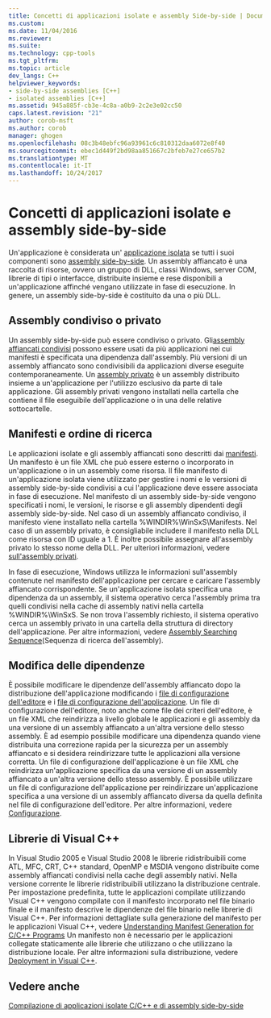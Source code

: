 ```yaml
---
title: Concetti di applicazioni isolate e assembly Side-by-side | Documenti Microsoft
ms.custom: 
ms.date: 11/04/2016
ms.reviewer: 
ms.suite: 
ms.technology: cpp-tools
ms.tgt_pltfrm: 
ms.topic: article
dev_langs: C++
helpviewer_keywords:
- side-by-side assemblies [C++]
- isolated assemblies [C++]
ms.assetid: 945a885f-cb3e-4c8a-a0b9-2c2e3e02cc50
caps.latest.revision: "21"
author: corob-msft
ms.author: corob
manager: ghogen
ms.openlocfilehash: 08c3b48ebfc96a93961c6c810312daa6072e8f40
ms.sourcegitcommit: ebec1d449f2bd98aa851667c2bfeb7e27ce657b2
ms.translationtype: MT
ms.contentlocale: it-IT
ms.lasthandoff: 10/24/2017
---
```

# <a name="concepts-of-isolated-applications-and-side-by-side-assemblies"></a>Concetti di applicazioni isolate e assembly side-by-side
Un'applicazione è considerata un' [applicazione isolata](http://msdn.microsoft.com/library/aa375190) se tutti i suoi componenti sono [assembly side-by-side](http://msdn.microsoft.com/library/ff951640). Un assembly affiancato è una raccolta di risorse, ovvero un gruppo di DLL, classi Windows, server COM, librerie di tipi o interfacce, distribuite insieme e rese disponibili a un'applicazione affinché vengano utilizzate in fase di esecuzione. In genere, un assembly side-by-side è costituito da una o più DLL.  
  
## <a name="shared-or-private"></a>Assembly condiviso o privato  
 Un assembly side-by-side può essere condiviso o privato. Gli[assembly affiancati condivisi](https://msdn.microsoft.com/en-us/library/aa375996.aspx) possono essere usati da più applicazioni nei cui manifesti è specificata una dipendenza dall'assembly. Più versioni di un assembly affiancato sono condivisibili da applicazioni diverse eseguite contemporaneamente. Un [assembly privato](http://msdn.microsoft.com/library/ff951638) è un assembly distribuito insieme a un'applicazione per l'utilizzo esclusivo da parte di tale applicazione. Gli assembly privati vengono installati nella cartella che contiene il file eseguibile dell'applicazione o in una delle relative sottocartelle.  
  
## <a name="manifests-and-search-order"></a>Manifesti e ordine di ricerca  
 Le applicazioni isolate e gli assembly affiancati sono descritti dai [manifesti](http://msdn.microsoft.com/library/aa375365). Un manifesto è un file XML che può essere esterno o incorporato in un'applicazione o in un assembly come risorsa. Il file manifesto di un'applicazione isolata viene utilizzato per gestire i nomi e le versioni di assembly side-by-side condivisi a cui l'applicazione deve essere associata in fase di esecuzione. Nel manifesto di un assembly side-by-side vengono specificati i nomi, le versioni, le risorse e gli assembly dipendenti degli assembly side-by-side. Nel caso di un assembly affiancato condiviso, il manifesto viene installato nella cartella %WINDIR%\WinSxS\Manifests\. Nel caso di un assembly privato, è consigliabile includere il manifesto nella DLL come risorsa con ID uguale a 1. È inoltre possibile assegnare all'assembly privato lo stesso nome della DLL. Per ulteriori informazioni, vedere [sull'assembly privati](http://msdn.microsoft.com/library/ff951638).  
  
 In fase di esecuzione, Windows utilizza le informazioni sull'assembly contenute nel manifesto dell'applicazione per cercare e caricare l'assembly affiancato corrispondente. Se un'applicazione isolata specifica una dipendenza da un assembly, il sistema operativo cerca l'assembly prima tra quelli condivisi nella cache di assembly nativi nella cartella %WINDIR%\WinSxS\. Se non trova l'assembly richiesto, il sistema operativo cerca un assembly privato in una cartella della struttura di directory dell'applicazione. Per altre informazioni, vedere [Assembly Searching Sequence](http://msdn.microsoft.com/library/aa374224)(Sequenza di ricerca dell'assembly).  
  
## <a name="changing-dependencies"></a>Modifica delle dipendenze  
 È possibile modificare le dipendenze dell'assembly affiancato dopo la distribuzione dell'applicazione modificando i [file di configurazione dell'editore](http://msdn.microsoft.com/library/aa375682) e i [file di configurazione dell'applicazione](http://msdn.microsoft.com/library/aa374182). Un file di configurazione dell'editore, noto anche come file dei criteri dell'editore, è un file XML che reindirizza a livello globale le applicazioni e gli assembly da una versione di un assembly affiancato a un'altra versione dello stesso assembly. È ad esempio possibile modificare una dipendenza quando viene distribuita una correzione rapida per la sicurezza per un assembly affiancato e si desidera reindirizzare tutte le applicazioni alla versione corretta. Un file di configurazione dell'applicazione è un file XML che reindirizza un'applicazione specifica da una versione di un assembly affiancato a un'altra versione dello stesso assembly. È possibile utilizzare un file di configurazione dell'applicazione per reindirizzare un'applicazione specifica a una versione di un assembly affiancato diversa da quella definita nel file di configurazione dell'editore. Per altre informazioni, vedere [Configurazione](http://msdn.microsoft.com/library/aa375123).  
  
## <a name="visual-c-libraries"></a>Librerie di Visual C++  
 In Visual Studio 2005 e Visual Studio 2008 le librerie ridistribuibili come ATL, MFC, CRT, C++ standard, OpenMP e MSDIA vengono distribuite come assembly affiancati condivisi nella cache degli assembly nativi. Nella versione corrente le librerie ridistribuibili utilizzano la distribuzione centrale. Per impostazione predefinita, tutte le applicazioni compilate utilizzando Visual C++ vengono compilate con il manifesto incorporato nel file binario finale e il manifesto descrive le dipendenze del file binario nelle librerie di Visual C++. Per informazioni dettagliate sulla generazione del manifesto per le applicazioni Visual C++, vedere [Understanding Manifest Generation for C/C++ Programs](../build/understanding-manifest-generation-for-c-cpp-programs.md) Un manifesto non è necessario per le applicazioni collegate staticamente alle librerie che utilizzano o che utilizzano la distribuzione locale. Per altre informazioni sulla distribuzione, vedere [Deployment in Visual C++](../ide/deployment-in-visual-cpp.md).  
  
## <a name="see-also"></a>Vedere anche  
 [Compilazione di applicazioni isolate C/C++ e di assembly side-by-side](../build/building-c-cpp-isolated-applications-and-side-by-side-assemblies.md)